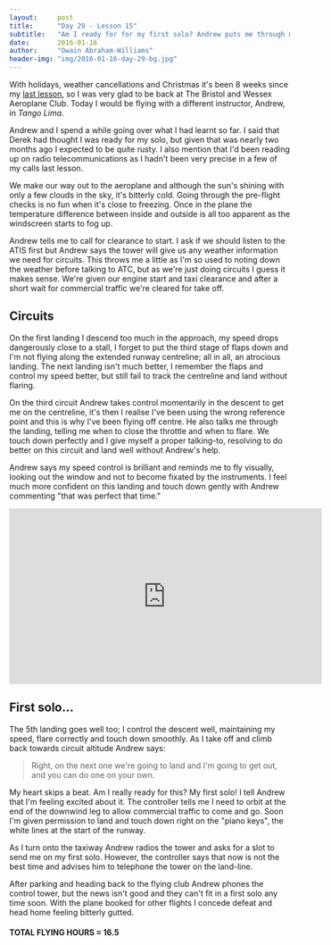 ```yaml
---
layout:     post
title:      "Day 29 - Lesson 15"
subtitle:   "Am I ready for for my first solo? Andrew puts me through my paces"
date:       2016-01-16
author:     "Owain Abraham-Williams"
header-img: "img/2016-01-16-day-29-bg.jpg"
---
```


With holidays, weather cancellations and Christmas it's been 8 weeks since my [last lesson](2015/11/22/day-26-lesson-14-circuit-bashing/),
so I was very glad to be back at The Bristol and Wessex Aeroplane Club. Today I would be
flying with a different instructor, Andrew, in *Tango Lima*.

Andrew and I spend a while going over what I had learnt so far. I said that Derek had
thought I was ready for my solo, but given that was nearly two months ago I expected to be
quite rusty. I also mention that I'd been reading up on radio telecommunications as I
hadn't been very precise in a few of my calls last lesson.

We make our way out to the aeroplane and although the sun's shining with only a few clouds
in the sky, it's bitterly cold. Going through the pre-flight checks is no fun when it's
close to freezing. Once in the plane the temperature difference between inside and outside
is all too apparent as the windscreen starts to fog up.

Andrew tells me to call for clearance to start. I ask if we should listen to the ATIS
first but Andrew says the tower will give us any weather information we need for circuits.
This throws me a little as I'm so used to noting down the weather before talking to ATC,
but as we're just doing circuits I guess it makes sense. We're given our engine start and
taxi clearance and after a short wait for commercial traffic we're cleared for take off.

## Circuits

On the first landing I descend too much in the approach, my speed drops dangerously close
to a stall, I forget to put the third stage of flaps down and I'm not flying along the
extended runway centreline; all in all, an atrocious landing. The next landing isn't much
better, I remember the flaps and control my speed better, but still fail to track the
centreline and land without flaring.

On the third circuit Andrew takes control momentarily in the descent to get me on the
centreline, it's then I realise I've been using the wrong reference point and this is why
I've been flying off centre. He also talks me through the landing, telling me when to
close the throttle and when to flare. We touch down perfectly and I give myself a proper
talking-to, resolving to do better on this circuit and land well without Andrew's help.

Andrew says my speed control is brilliant and reminds me to fly visually, looking out the
window and not to become fixated by the instruments. I feel much more confident on this
landing and touch down gently with Andrew commenting "that was perfect that time."

<iframe width="560" height="315" src="https://www.youtube.com/embed/XYw3HahfQaA" frameborder="0" allowfullscreen></iframe>

## First solo...

The 5th landing goes well too; I control the descent well, maintaining my speed, flare
correctly and touch down smoothly. As I take off and climb back towards circuit altitude
Andrew says:

> Right, on the next one we're going to land and I'm going to get out, and you can do one
> on your own.

My heart skips a beat. Am I really ready for this? My first solo! I tell Andrew that I'm
feeling excited about it. The controller tells me I need to orbit at the end of the
downwind leg to allow commercial traffic to come and go. Soon I'm given permission to
land and touch down right on the "piano keys", the white lines at the start of the runway.

As I turn onto the taxiway Andrew radios the tower and asks for a slot to send me on my
first solo. However, the controller says that now is not the best time and advises him to
telephone the tower on the land-line.

After parking and heading back to the flying club Andrew phones the control tower, but the
news isn't good and they can't fit in a first solo any time soon. With the plane booked
for other flights I concede defeat and head home feeling bitterly gutted.

#### TOTAL FLYING HOURS = 16.5